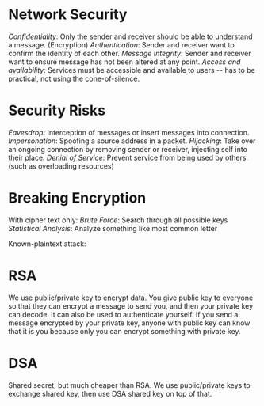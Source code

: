 # Network Security

*Confidentiality*: Only the sender and receiver should be able to understand a message. (Encryption)
*Authentication*: Sender and receiver want to confirm the identity of each other. 
*Message Integrity*: Sender and receiver want to ensure message has not been altered at any point. 
*Access and availability*: Services must be accessible and available to users -- has to be practical, not using the cone-of-silence. 

# Security Risks
*Eavesdrop*: Interception of messages or insert messages into connection. 
*Impersonation*: Spoofing a source address in a packet. 
*Hijacking*: Take over an ongoing connection by removing sender or receiver, injecting self into their place. 
*Denial of Service*: Prevent service from being used by others. (such as overloading resources)

# Breaking Encryption
With cipher text only:
*Brute Force*: Search through all possible keys
*Statistical Analysis*: Analyze something like most common letter

Known-plaintext attack:


# RSA 
We use public/private key to encrypt data. You give public key to everyone so that they can encrypt a message to send you, and then your private key can decode. It can also be used to authenticate yourself. If you send a message encrypted by your private key, anyone with public key can know that it is you because only you can encrypt something with private key. 

# DSA
Shared secret, but much cheaper than RSA. We use public/private keys to exchange shared key, then use DSA shared key on top of that. 
